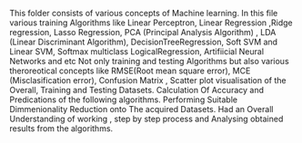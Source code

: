 This folder consists of various concepts of Machine learning. 
In this file various training Algorithms like Linear Perceptron, Linear Regression ,Ridge regression, Lasso Regression, PCA (Principal Analysis Algorithm) , LDA (Linear Discriminant Algorithm),
DecisionTreeRegression, Soft SVM and Linear SVM, Softmax multiclass LogicalRegression, Artifiicial Neural Networks and etc
Not only training and testing Algorithms but also various theroreotical concepts like RMSE(Root mean square error), MCE (Misclasification error), Confusion Matrix , Scatter plot visualisation of the Overall,
Training and Testing Datasets. Calculation Of Accuracy and Predications of the following algorithms.
Performing Suitable Dimmenionality Reduction onto The acquired Datasets.
Had an Overall Understanding of working , step by step process and Analysing  obtained results from the algorithms.

